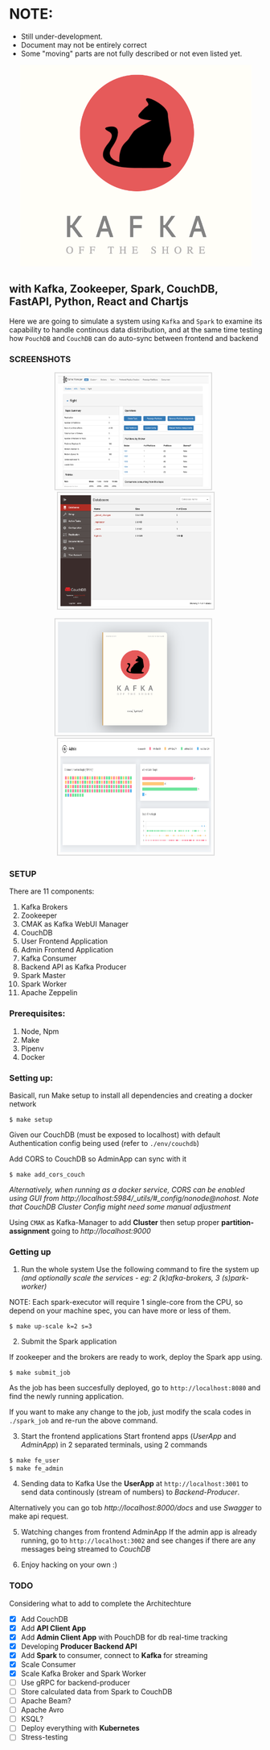 # NOTE: 
- Still under-development.
- Document may not be entirely correct
- Some "moving" parts are not fully described or not even listed yet.

<p align="center">
  <img width="460" height="400" src="./docs/head_ss.png">
</p>

## with Kafka, Zookeeper, Spark, CouchDB, FastAPI, Python, React and Chartjs
Here we are going to simulate a system using `Kafka` and `Spark` to examine its capability to handle continous data distribution, and at the
same time testing how `PouchDB` and `CouchDB` can do auto-sync between frontend and backend

### SCREENSHOTS
<p align="center">
  <img src="/docs/kafka_ss.png" width="300" height="220" style="margin-right:10px;border:solid 2px #ddd;padding:5px;"/>
  <img src="/docs/db_ss.png" width="300" height="220" style="border:solid 2px #ddd;padding:5px;"/>
</p>

<p align="center">
  <img src="/docs/user_ss.png" width="300" height="220" style="margin-right:10px;border:solid 2px #ddd;padding:5px;"/>
  <img src="/docs/admin_ss.png" width="300" height="220" style="border:solid 2px #ddd;padding:5px;"/>
</p>


### SETUP
There are 11 components:
1. Kafka Brokers
2. Zookeeper
3. CMAK as Kafka WebUI Manager
4. CouchDB
5. User Frontend Application
6. Admin Frontend Application
7. Kafka Consumer
8. Backend API as Kafka Producer
9. Spark Master
10. Spark Worker
11. Apache Zeppelin


### Prerequisites:
1. Node, Npm
2. Make
3. Pipenv
4. Docker


### Setting up:

Basicall, run Make setup to install all dependencies and creating a docker network
``` shell
$ make setup
```

Given our CouchDB (must be exposed to localhost) with default Authentication config being used (refer to `./env/couchdb`)

Add CORS to CouchDB so AdminApp can sync with it

``` shell
$ make add_cors_couch
```
*Alternatively, when running as a docker service, CORS can be enabled using GUI from http://localhost:5984/_utils/#_config/nonode@nohost. Note that CouchDB Cluster Config might need some manual adjustment*

Using `CMAK` as Kafka-Manager to add **Cluster** then setup proper **partition-assignment** going to *http://localhost:9000*

### Getting up

1. Run the whole system
Use the following command to fire the system up *(and optionally scale the services - eg: 2 (k)afka-brokers, 3 (s)park-worker)*

NOTE: Each spark-executor will require 1 single-core from the CPU, so depend on your machine spec, you can have more or less
of them.

``` shell
$ make up-scale k=2 s=3
```

2. Submit the Spark application

If zookeeper and the brokers are ready to work, deploy the Spark app using.

``` shell
$ make submit_job
```

As the job has been succesfully deployed, go to `http://localhost:8080` and find the newly running application.

If you want to make any change to the job, just modify the scala codes in `./spark_job` and re-run the above command.


3. Start the frontend applications
Start frontend apps (*UserApp* and *AdminApp*) in 2 separated terminals, using 2 commands

``` shell
$ make fe_user
$ make fe_admin
```

4. Sending data to Kafka
Use the **UserApp** at `http://localhost:3001` to send data continously (stream of numbers) to *Backend-Producer*.

Alternatively you can go tob *http://localhost:8000/docs* and use *Swagger* to make api request.

5. Watching changes from frontend AdminApp
If the admin app is already running, go to `http://localhost:3002` and see changes if there are any messages being
streamed to *CouchDB*

6. Enjoy hacking on your own :)

### TODO
Considering what to add to complete the Architechture

- [x] Add CouchDB
- [x] Add **API Client App**
- [x] Add **Admin Client App** with PouchDB for db real-time tracking
- [x] Developing **Producer Backend API**
- [x] Add **Spark** to consumer, connect to **Kafka** for streaming
- [x] Scale Consumer
- [x] Scale Kafka Broker and Spark Worker
- [ ] Use gRPC for backend-producer
- [ ] Store calculated data from Spark to CouchDB
- [ ] Apache Beam?
- [ ] Apache Avro
- [ ] KSQL?
- [ ] Deploy everything with **Kubernetes**
- [ ] Stress-testing
